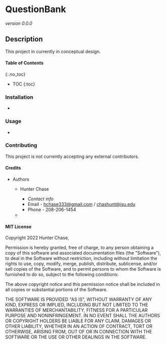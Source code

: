 # QuestionBank
*version 0.0.0*

## Description
This project in currently in conceptual design.

#### Table of Contents
{:.no_toc}

- TOC
{:toc}


### Installation
-


### Usage
-


### Contributing
This project is not currently accepting any external contributors.


#### Credits
- Authors
  - Hunter Chase
    - *Contact info*
    - Email - hchase333@gmail.com / chashunt@isu.edu
    - Phone - 208-206-1454

  -


#### MIT License

Copyright 2022 Hunter Chase, 

Permission is hereby granted, free of charge, to any person obtaining a copy of this software and associated documentation files (the "Software"), to deal in the Software without restriction, including without limitation the rights to use, copy, modify, merge, publish, distribute, sublicense, and/or sell copies of the Software, and to permit persons to whom the Software is furnished to do so, subject to the following conditions:

The above copyright notice and this permission notice shall be included in all copies or substantial portions of the Software.

THE SOFTWARE IS PROVIDED "AS IS", WITHOUT WARRANTY OF ANY KIND, EXPRESS OR IMPLIED, INCLUDING BUT NOT LIMITED TO THE WARRANTIES OF MERCHANTABILITY, FITNESS FOR A PARTICULAR PURPOSE AND NONINFRINGEMENT. IN NO EVENT SHALL THE AUTHORS OR COPYRIGHT HOLDERS BE LIABLE FOR ANY CLAIM, DAMAGES OR OTHER LIABILITY, WHETHER IN AN ACTION OF CONTRACT, TORT OR OTHERWISE, ARISING FROM, OUT OF OR IN CONNECTION WITH THE SOFTWARE OR THE USE OR OTHER DEALINGS IN THE SOFTWARE.
